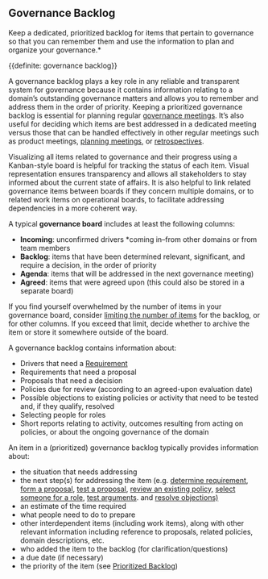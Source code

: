 

## Governance Backlog

<summary>
Keep a dedicated, prioritized backlog for items that pertain to governance so that you can remember them and use the information to plan and organize your governance.*
</summary>

{{definite: governance backlog}}

A governance backlog plays a key role in any reliable and transparent system for governance because it contains information relating to a domain’s outstanding governance matters and allows you to remember and address them in the order of priority. Keeping a prioritized governance backlog is essential for planning regular [governance meetings](section:governance-meeting). It’s also useful for deciding which items are best addressed in a dedicated meeting versus those that can be handled effectively in other regular meetings such as product meetings, [planning meetings](section:planning-and-review-meetings), or [retrospectives](section:retrospective). 

Visualizing all items related to governance and their progress using a Kanban-style board is helpful for tracking the status of each item. Visual representation ensures transparency and allows all stakeholders to stay informed about the current state of affairs. It is also helpful to link related governance items between boards if they concern multiple domains, or to related work items on operational boards, to facilitate addressing dependencies in a more coherent way.

A typical **governance board** includes at least the following columns:


-   **Incoming**: unconfirmed drivers *coming in–from other domains or from team members 
-   **Backlog**: items that have been determined relevant, significant, and require a decision, in the order of priority
-   **Agenda**: items that will be addressed in the next governance meeting)
-   **Agreed**: items that were agreed upon (this could also be stored in a separate board)

If you find yourself overwhelmed by the number of items in your governance board, consider [limiting the number of items](section:limit-work-in-progress) for the backlog, or for other columns. If you exceed that limit, decide whether to archive the item or store it somewhere outside of the board. 

A governance backlog contains information about:

-   Drivers that need a [Requirement]()
-   Requirements that need a proposal
-   Proposals that need a decision
-   Policies due for review (according to an agreed-upon evaluation date)
-   Possible objections to existing policies or activity that need to be tested and, if they qualify, resolved
-   Selecting people for roles
-   Short reports relating to activity, outcomes resulting from acting on policies, or about the ongoing governance of the domain

An item in a (prioritized) governance backlog typically provides information about: 

-   the situation that needs addressing 
-   the next step(s) for addressing the item (e.g. [determine requirement](section:determine-requirements), [form a proposal](section:proposal-forming), [test a proposal](section:consent-decision-making), [review an existing policy,]() [select someone for a role](section:evaluate-and-evolve-agreements), [test arguments](section:tests-arguments-qualify-as-objections). and [resolve objections)](section:resolve-objections)
-   an estimate of the time required
-   what people need to do to prepare
-   other interdependent items (including work items), along with other relevant information including reference to proposals, related policies, domain descriptions, etc.
-   who added the item to the backlog (for clarification/questions)
-   a due date (if necessary)
-   the priority of the item (see [Prioritized Backlog](section:prioritize-backlogs))
